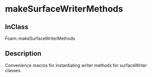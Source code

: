# makeSurfaceWriterMethods 
## InClass
Foam::makeSurfaceWriterMethods

## Description
Convenience macros for instantiating writer methods for surfaceWriter
classes.

